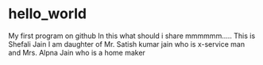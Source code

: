 # hello_world
My first program on github
In this what should i share mmmmmm.....
This is Shefali Jain
I am daughter of Mr. Satish kumar jain who is x-service man and Mrs. Alpna Jain who is a home maker
